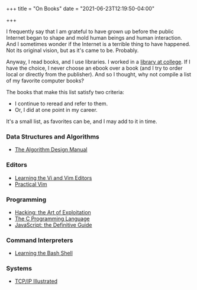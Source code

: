 +++
title = "On Books"
date = "2021-06-23T12:19:50-04:00"

+++

I frequently say that I am grateful to have grown up before the public Internet began to shape and mold human beings and human interaction.  And I sometimes wonder if the Internet is a terrible thing to have happened.  Not its original vision, but as it's came to be.  Probably.

Anyway, I read books, and I use libraries.  I worked in a [library at college].  If I have the choice, I never choose an ebook over a book (and I try to order local or directly from the publisher).  And so I thought, why not compile a list of my favorite computer books?

The books that make this list satisfy two criteria:

- I continue to reread and refer to them.
- Or, I did at one point in my career.

It's a small list, as favorites can be, and I may add to it in time.

### Data Structures and Algorithms

- [The Algorithm Design Manual](https://www.algorist.com/)

### Editors

- [Learning the Vi and Vim Editors](https://www.oreilly.com/library/view/learning-the-vi/9780596529833/)
- [Practical Vim](https://pragprog.com/titles/dnvim2/practical-vim-second-edition/)

### Programming

- [Hacking: the Art of Exploitation](https://nostarch.com/hacking2.htm)
- [The C Programming Language](https://en.wikipedia.org/wiki/The_C_Programming_Language)
- [JavaScript: the Definitive Guide](https://www.oreilly.com/library/view/javascript-the-definitive/9781449393854/)

### Command Interpreters

- [Learning the Bash Shell](https://www.oreilly.com/library/view/learning-the-bash/1565923472/)

### Systems

- [TCP/IP Illustrated](https://en.wikipedia.org/wiki/TCP/IP_Illustrated)

[library at college]: https://library.unm.edu/about/libraries/zim.php

